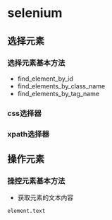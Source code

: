 # selenium

## 选择元素
### 选择元素基本方法
* find_element_by_id
* find_elements_by_class_name
* find_elements_by_tag_name
### css选择器

### xpath选择器

## 操作元素
### 操控元素基本方法
* 获取元素的文本内容
```python
element.text
```
